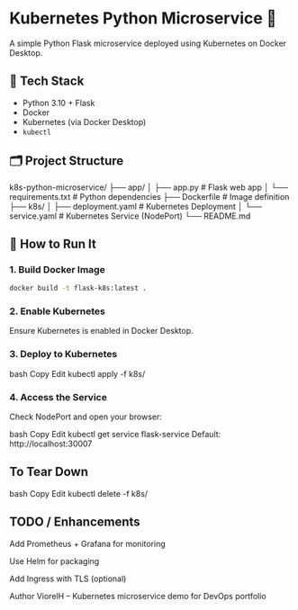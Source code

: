 # Kubernetes Python Microservice 🚀

A simple Python Flask microservice deployed using Kubernetes on Docker Desktop.

## 🧰 Tech Stack

- Python 3.10 + Flask
- Docker
- Kubernetes (via Docker Desktop)
- `kubectl`

## 🗂️ Project Structure

k8s-python-microservice/
├── app/
│ ├── app.py # Flask web app
│ └── requirements.txt # Python dependencies
├── Dockerfile # Image definition
├── k8s/
│ ├── deployment.yaml # Kubernetes Deployment
│ └── service.yaml # Kubernetes Service (NodePort)
└── README.md

## 🚀 How to Run It

### 1. Build Docker Image

```bash
docker build -t flask-k8s:latest .
```

### 2. Enable Kubernetes
Ensure Kubernetes is enabled in Docker Desktop.

### 3. Deploy to Kubernetes
bash
Copy
Edit
kubectl apply -f k8s/

### 4. Access the Service
Check NodePort and open your browser:

bash
Copy
Edit
kubectl get service flask-service
Default: http://localhost:30007

## To Tear Down
bash
Copy
Edit
kubectl delete -f k8s/

## TODO / Enhancements

Add Prometheus + Grafana for monitoring

Use Helm for packaging

Add Ingress with TLS (optional)

Author
ViorelH – Kubernetes microservice demo for DevOps portfolio
